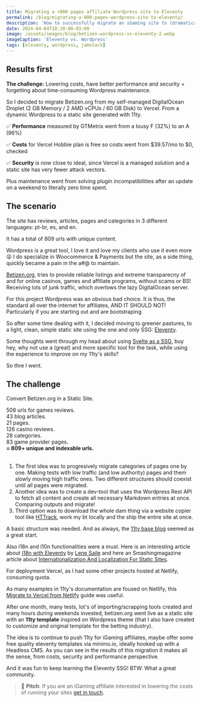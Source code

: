 ```yaml
---
title: Migrating a +800 pages affiliate Wordpress site to Eleventy
permalink: /blog/migrating-a-800-pages-wordpress-site-to-eleventy/
description: 'How to successfully migrate an iGaming site to (dramatically) increase performance and security'
date: 2024-04-04T18:10:00-03:00
image: /assets/images/blog/betizen-wordpress-vs-eleventy-2.webp
imageCaption: 'Eleventy vs. Wordpress'
tags: [eleventy, wordpress, jamstack]
---
```


## Results first

**The challenge:** Lowering costs, have better performance and security + forgetting about time-consuming Wordpress maintenance.

So I decided to migrate Betizen.org from my self-managed DigitalOcean Droplet (2 GB Memory / 2 AMD vCPUs / 60 GB Disk) to Vercel. From a dynamic Wordpress to a static site generated with 11ty.

✅ **Performance** measured by GTMetrix went from a lousy F (32%) to an A (96%)

✅ **Costs** for Vercel Hobbie plan is free so costs went from $39.57/mo to $0, checked

✅ **Security** is now close to ideal, since Vercel is a managed solution and a static site has very fewer attack vectors.

Plus maintenance went from solving plugin incompatibilities after an update on a weekend to literally zero time spent.

## The scenario

The site has reviews, articles, pages and categories in 3 different languages: pt-br, es, and en.

It has a total of 809 urls with unique content.

Wordpress is a great tool, I love it and love my clients who use it even more 😜
I do specialize in Woocommerce & Payments but the site, as a side thing, quickly became a pain in the a#@ to maintain.

[Betizen.org](https://www.betizen.org/), tries to provide reliable listings and extreme transparecny of and for online casinos, games and affiliate programs, without scams or BS! Receiving lots of junk traffic, which overlows the lazy DigitalOcean server.

For this project Wordpress was an obvious bad choice. It is thus, the standard all over the internet for affiliates, AND IT SHOULD NOT! Particularly if you are starting out and are bootstraping.

So after some time dealing with it, I decided moving to greener pastures, to a light, clean, simple static site using the one and only SSG: [Eleventy](https://www.11ty.dev/).

Some thoughts went through my head about using [Svelte as a SSG](/blog/svelte-and-vite-devops/), buy hey, why not use a (great) and more specific tool for the task, while using the experience to improve on my 11ty's skills?

So thre I went.

## The challenge

Convert Betizen.org in a Static Site.<br>

508 urls for games reviews.
<br>
43 blog articles.
<br>
21 pages.
<br>
126 casino reviews.
<br>
28 categories.
<br>
83 game provider pages.
<br>
**= 809+ unique and indexable urls.**
<br><br>

1. The first idea was to progresively migrate categories of pages one by one. Making tests with low traffic (and low authority) pages and them slowly moving high traffic ones. Two different structures should coexist until all pages were migrated.
2. Another idea was to create a dev-tool that uses the Wordpress Rest API to fetch all content and create all necessary Markdown entries at once. Comparing outputs and migrate!
3. Third option was to download the whole dam thing via a website copier tool like [HTTrack](https://www.httrack.com/), work my bt locally and the ship the entire site at once.

A basic structure was needed. And as always, the [11ty base blog](https://github.com/11ty/eleventy-base-blog) seemed as a great start.

Also i18n and l10n functionalities were a must. Here is an interesting article about [i18n with Eleventy](https://www.lenesaile.com/en/blog/internationalization-with-eleventy-20-and-netlify/) by [Lene Saile](https://www.lenesaile.com/en/about/) and here an Smashingmagazine article about [Internationalization And Localization For Static Sites](https://www.smashingmagazine.com/2020/11/internationalization-localization-static-sites/).

For deployment Vercel, as I had some other projects hosted at Netlify, consuming quota.

As many examples in 11ty's documentation are foused on Netlify, this [Migrate to Vercel from Netlify](https://vercel.com/guides/migrate-to-vercel-from-netlify) guide was useful.

After one month, many tests, lot's of importing/scrapping tools created and many hours during weekends invested, betizen.org went live as a static site with an **11ty template** inspired on Wordpress theme (that I also have created to customize and original template for the betting industry).

The idea is to continue to push 11ty for iGaming affiliates, maybe offer some free quality eleventy templates via minimo.io, ideally hooked up with a Headless CMS. As you can see in the results of this migration it makes all the sense, from costs, security and performance perspective.

And it was fun to keep learning the Eleventy SSG! BTW: What a great community.

<blockquote>
    <p>
        🚀 <strong>Pitch</strong>: If you are an iGaming affiliate interested in lowering the costs of running your sites <a href="#" rel="nofollow noopener" target="_blank">get in touch</a>.
    </p>
</blockquote>
